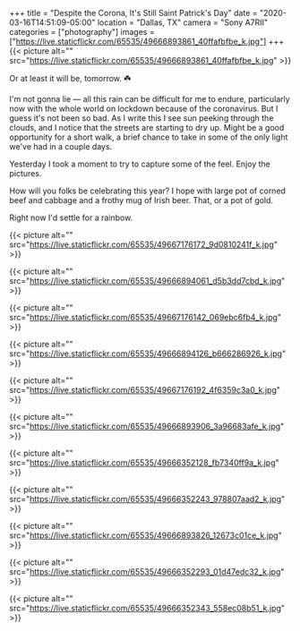 +++
title = "Despite the Corona, It's Still Saint Patrick's Day"
date = "2020-03-16T14:51:09-05:00"
location = "Dallas, TX"
camera = "Sony A7RII"
categories = ["photography"]
images = ["https://live.staticflickr.com/65535/49666893861_40ffafbfbe_k.jpg"]
+++
{{< picture alt="" src="https://live.staticflickr.com/65535/49666893861_40ffafbfbe_k.jpg" >}}
<!--more-->
Or at least it will be, tomorrow. ☘️

I'm not gonna lie — all this rain can be difficult for me to endure, particularly now with the whole world on lockdown because of the coronavirus. But I guess it's not been so bad. As I write this I see sun peeking through the clouds, and I notice that the streets are starting to dry up. Might be a good opportunity for a short walk, a brief chance to take in some of the only light we've had in a couple days. 

Yesterday I took a moment to try to capture some of the feel. Enjoy the pictures.

How will you folks be celebrating this year? I hope with large pot of corned beef and cabbage and a frothy mug of Irish beer. That, or a pot of gold. 

Right now I'd settle for a rainbow.

{{< picture alt="" src="https://live.staticflickr.com/65535/49667176172_9d0810241f_k.jpg" >}}

{{< picture alt="" src="https://live.staticflickr.com/65535/49666894061_d5b3dd7cbd_k.jpg" >}}

{{< picture alt="" src="https://live.staticflickr.com/65535/49667176142_069ebc6fb4_k.jpg" >}}

{{< picture alt="" src="https://live.staticflickr.com/65535/49666894126_b666286926_k.jpg" >}}

{{< picture alt="" src="https://live.staticflickr.com/65535/49667176192_4f6359c3a0_k.jpg" >}}

{{< picture alt="" src="https://live.staticflickr.com/65535/49666893906_3a96683afe_k.jpg" >}}

{{< picture alt="" src="https://live.staticflickr.com/65535/49666352128_fb7340ff9a_k.jpg" >}}

{{< picture alt="" src="https://live.staticflickr.com/65535/49666352243_978807aad2_k.jpg" >}}

{{< picture alt="" src="https://live.staticflickr.com/65535/49666893826_12673c01ce_k.jpg" >}}

{{< picture alt="" src="https://live.staticflickr.com/65535/49666352293_01d47edc32_k.jpg" >}}

{{< picture alt="" src="https://live.staticflickr.com/65535/49666352343_558ec08b51_k.jpg" >}}
